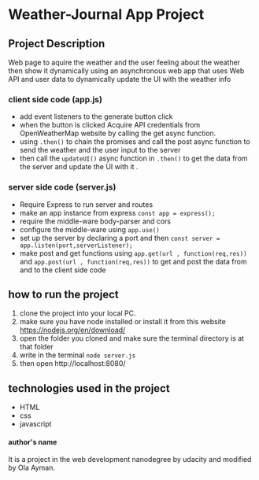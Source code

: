 # Weather-Journal App Project

## Project Description 
Web page to aquire the weather and the user feeling about the weather then show it dynamically using an asynchronous web app that uses Web API and user data to dynamically update the UI with the weather info
### client side code (app.js)
* add event listeners to the generate button click
* when the button is clicked Acquire API credentials from OpenWeatherMap website by calling the get async function.
* using ` .then() ` to chain the promises and call the post async function to send the weather and the user input to the server 
* then call the ` updateUI() ` async function in ` .then() ` to get the data from the server and update the UI with it .

### server side code (server.js)
* Require Express to run server and routes 
* make an app instance from express ` const app = express(); `
* require the middle-ware body-parser and cors
* configure the middle-ware using ` app.use() `
* set up the server by declaring a port and then ` const server = app.listen(port,serverListener); `
* make post and get functions using ` app.get(url , function(req,res)) ` and ` app.post(url , function(req,res)) ` to get and post the data from and to the client side code


## how to run the project
1. clone the project into your local PC.
2. make sure you have node installed or install it from this website https://nodejs.org/en/download/
3. open the folder you cloned and make sure the terminal directory is at that folder 
4. write in the terminal `node server.js`
5. then open http://localhost:8080/ 

## technologies used in the project
* HTML
* css
* javascript

#### author's name
It is a project in the web development nanodegree by udacity and modified by Ola Ayman.

